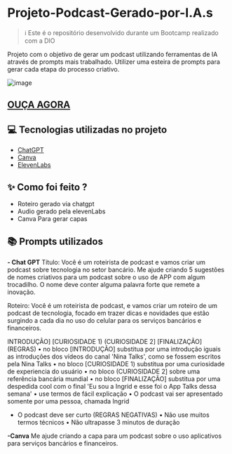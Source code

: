 # Projeto-Podcast-Gerado-por-I.A.s
> ℹ️ Este é o repositório desenvolvido durante um Bootcamp realizado com a DIO

Projeto com o objetivo de gerar um podcast utilizando ferramentas de IA através de prompts mais trabalhado.
Utilizer uma esteira de prompts para gerar cada etapa do processo criativo.

![image](https://github.com/user-attachments/assets/6163b99b-e440-404b-a53c-eb7c19511c3b)
## [OUÇA AGORA](https://www.deezer.com/br/profile/235605125/personal_song/)

## 💻 Tecnologias utilizadas no projeto

- [ChatGPT](https://chat.openai.com/) 
- [Canva](https://www.canva.com/)
- [ElevenLabs](https://beta.elevenlabs.io/)

## ✨ Como foi feito ?

- Roteiro gerado via chatgpt
- Audio gerado pela elevenLabs
- Canva Para gerar capas

## 📚 Prompts utilizados

**- Chat GPT**
Título: Você é um roteirista de podcast e vamos criar um podcast sobre tecnologia no setor bancário. Me ajude criando 5 sugestões de nomes criativos para um podcast sobre o uso de APP com algum trocadilho. O nome deve conter alguma palavra forte que remete a inovação.

Roteiro: Você é um roteirista de podcast, e vamos criar um roteiro de um podcast de tecnologia, focado em trazer dicas e novidades que estão surgindo a cada dia no uso do celular para os serviços bancários e financeiros.


INTRODUÇÃO]
[CURIOSIDADE 1)
(CURIOSIDADE 2]
[FINALIZAÇÃO]
(REGRAS)
• no bloco [INTRODUÇÃO] substitua por uma introdução iguais as introduções dos vídeos do canal 'Nina Talks', como se fossem escritos pela Nina Talks 
• no bloco [CURIOSIDADE 1) substitua por uma curiosidade de experiencia do usuário
• no bloco (CURIOSIDADE 2] sobre uma referência bancária mundial
• no bloco [FINALIZAÇÃO] substitua por uma despedida cool com o final 'Eu sou a Ingrid e esse foi o App Talks dessa semana'
• use termos de fácil explicação
• O podcast vai ser apresentado somente por uma pessoa, chamada Ingrid
* O podcast deve ser curto
(REGRAS NEGATIVAS)
• Não use muitos termos técnicos
• Não ultrapasse 3 minutos de duração

**-Canva**
Me ajude criando a capa para um podcast sobre o uso aplicativos para serviços bancários e financeiros.
